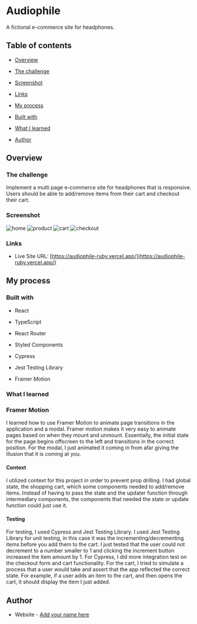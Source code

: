 # Audiophile

A fictional e-commerce site for headphones.

## Table of contents

- [Overview](#overview)

- [The challenge](#the-challenge)

- [Screenshot](#screenshot)

- [Links](#links)

- [My process](#my-process)

- [Built with](#built-with)

- [What I learned](#what-i-learned)

- [Author](#author)

## Overview

### The challenge

Implement a multi page e-commerce site for headphones that is responsive. Users should be able to add/remove items from their cart and checkout their cart.

### Screenshot

![home](/screenshots/home.png)
![product](/screenshots/product.png)
![cart](/screenshots/cart.png)
![checkout](/screenshots/checkout.png)

### Links

- Live Site URL: [https://audiophile-ruby.vercel.app/](https://audiophile-ruby.vercel.app/)

## My process

### Built with

- React

- TypeScript
- React Router
- Styled Components
- Cypress
- Jest Testing Library
- Framer Motion

### What I learned

### Framer Motion

I learned how to use Framer Motion to animate page transitions in the application and a modal. Framer motion makes it very easy to animate pages based on when they mount and unmount. Essentially, the initial state for the page begins offscreen to the left and transitions in the correct position. For the modal, I just animated it coming in from afar giving the illusion that it is coming at you.

#### Context

I utilized context for this project in order to prevent prop drilling. I had global state, the shopping cart, which some components needed to add/remove items. Instead of having to pass the state and the updater function through intermediary components, the components that needed the state or update function could just use it.

#### Testing

For testing, I used Cypress and Jest Testing Library. I used Jest Testing Library for unit testing, in this case it was the incrementing/decrementing items before you add them to the cart. I just tested that the user could not decrement to a number smaller to 1 and clicking the increment button increased the item amount by 1. For Cypress, I did more integration test on the checkout form and cart functionality. For the cart, I tried to simulate a process that a user would take and assert that the app reflected the correct state. For example, if a user adds an item to the cart, and then opens the cart, it should display the item I just added.

## Author

- Website - [Add your name here](https://www.your-site.com)
